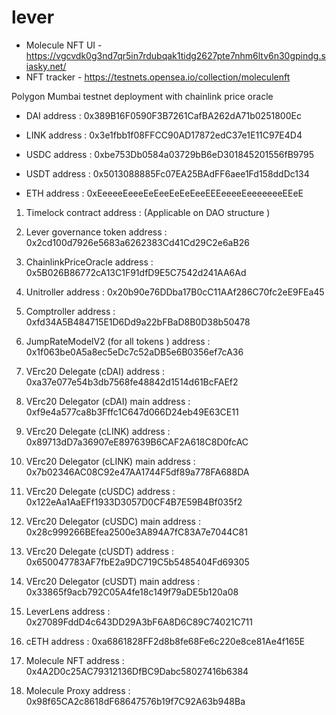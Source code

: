 # lever

- Molecule NFT UI - https://vgcvdk0g3nd7qr5in7rdubqak1tidg2627pte7nhm6ltv6n30gpindg.siasky.net/
- NFT tracker - https://testnets.opensea.io/collection/moleculenft

 
Polygon Mumbai testnet deployment with chainlink price oracle


- DAI address : 0x389B16F0590F3B7261CafBA262dA71b0251800Ec

- LINK address : 0x3e1fbb1f08FFCC90AD17872edC37e1E11C97E4D4

- USDC address : 0xbe753Db0584a03729bB6eD301845201556fB9795

- USDT address : 0x5013088885Fc07EA25BAdFF6aee1Fd158ddDc134

- ETH address : 0xEeeeeEeeeEeEeeEeEeEeeEEEeeeeEeeeeeeeEEeE



1. Timelock contract address : (Applicable on DAO structure )

2. Lever governance token address : 0x2cd100d7926e5683a6262383Cd41Cd29C2e6aB26

3. ChainlinkPriceOracle address : 0x5B026B86772cA13C1F91dfD9E5C7542d241AA6Ad

4. Unitroller address : 0x20b90e76DDba17B0cC11AAf286C70fc2eE9FEa45

5. Comptroller address : 0xfd34A5B484715E1D6Dd9a22bFBaD8B0D38b50478

6. JumpRateModelV2 (for all tokens ) address : 0x1f063be0A5a8ec5eDc7c52aDB5e6B0356ef7cA36

7. VErc20 Delegate (cDAI) address : 0xa37e077e54b3db7568fe48842d1514d61BcFAEf2

8. VErc20 Delegator (cDAI) main address : 0xf9e4a577ca8b3Fffc1C647d066D24eb49E63CE11

9. VErc20 Delegate (cLINK) address : 0x89713dD7a36907eE897639B6CAF2A618C8D0fcAC

10. VErc20 Delegator (cLINK) main address : 0x7b02346AC08C92e47AA1744F5df89a778FA688DA

11. VErc20 Delegate (cUSDC) address : 0x122eAa1AaEFf1933D3057D0CF4B7E59B4Bf035f2

12. VErc20 Delegator (cUSDC) main address : 0x28c999266BEfea2500e3A894A7fC83A7e7044C81

11. VErc20 Delegate (cUSDT) address : 0x650047783AF7fbE2a9DC719C5b5485404Fd69305

12. VErc20 Delegator (cUSDT) main address : 0x33865f9acb792C05A4fe18c149f79aDE5b120a08

15. LeverLens address : 0x27089FddD4c643DD29A3bF6A8D6C89C74021C711

16. cETH address : 0xa6861828FF2d8b8fe68Fe6c220e8ce81Ae4f165E

17. Molecule NFT address : 0x4A2D0c25AC79312136DfBC9Dabc58027416b6384

18. Molecule Proxy address : 0x98f65CA2c8618dF68647576b19f7C92A63b948Ba

